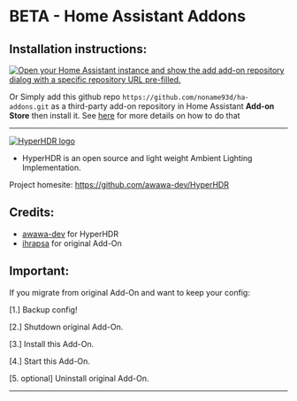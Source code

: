 # BETA - Home Assistant Addons

## Installation instructions:

[![Open your Home Assistant instance and show the add add-on repository dialog with a specific repository URL pre-filled.](https://my.home-assistant.io/badges/supervisor_add_addon_repository.svg)](https://my.home-assistant.io/redirect/supervisor_add_addon_repository/?repository_url=https%3A%2F%2Fgithub.com%2FNoName93D%2Fha-addons)

Or Simply add this github repo `https://github.com/noname93d/ha-addons.git` as a third-party add-on repository in Home Assistant **Add-on Store** then install it.
See [here](https://www.home-assistant.io/hassio/installing_third_party_addons/) for more details on how to do that

***

[![HyperHDR logo](https://raw.githubusercontent.com/noname93d/ha-addons/master/addon-hyperhdr/logo.png)](https://github.com/awawa-dev/HyperHDR/)

  - HyperHDR is an open source and light weight Ambient Lighting Implementation.
  
  Project homesite: https://github.com/awawa-dev/HyperHDR

## Credits:

- [awawa-dev](https://github.com/awawa-dev/HyperHDR) for HyperHDR
- [ihrapsa](https://github.com/ihrapsa/hassio-addons) for original Add-On

## Important:

  If you migrate from original Add-On and want to keep your config: 
  
  [1.] Backup config! 
  
  [2.] Shutdown original Add-On. 
  
  [3.] Install this Add-On. 
  
  [4.] Start this Add-On. 
  
  [5. optional] Uninstall original Add-On.

***
